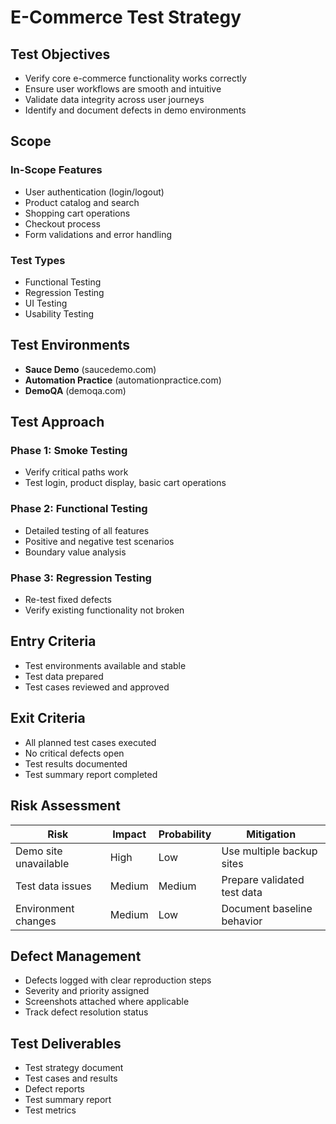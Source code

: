 # E-Commerce Test Strategy

## Test Objectives
- Verify core e-commerce functionality works correctly
- Ensure user workflows are smooth and intuitive
- Validate data integrity across user journeys
- Identify and document defects in demo environments

## Scope
### In-Scope Features
- User authentication (login/logout)
- Product catalog and search
- Shopping cart operations
- Checkout process
- Form validations and error handling

### Test Types
- Functional Testing
- Regression Testing  
- UI Testing
- Usability Testing

## Test Environments
- **Sauce Demo** (saucedemo.com)
- **Automation Practice** (automationpractice.com)
- **DemoQA** (demoqa.com)

## Test Approach
### Phase 1: Smoke Testing
- Verify critical paths work
- Test login, product display, basic cart operations

### Phase 2: Functional Testing  
- Detailed testing of all features
- Positive and negative test scenarios
- Boundary value analysis

### Phase 3: Regression Testing
- Re-test fixed defects
- Verify existing functionality not broken

## Entry Criteria
- Test environments available and stable
- Test data prepared
- Test cases reviewed and approved

## Exit Criteria
- All planned test cases executed
- No critical defects open
- Test results documented
- Test summary report completed

## Risk Assessment
| Risk | Impact | Probability | Mitigation |
|------|--------|-------------|------------|
| Demo site unavailable | High | Low | Use multiple backup sites |
| Test data issues | Medium | Medium | Prepare validated test data |
| Environment changes | Medium | Low | Document baseline behavior |

## Defect Management
- Defects logged with clear reproduction steps
- Severity and priority assigned
- Screenshots attached where applicable
- Track defect resolution status

## Test Deliverables
- Test strategy document
- Test cases and results
- Defect reports
- Test summary report
- Test metrics
